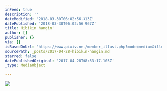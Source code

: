 ```yaml
---
inFeed: true
description: ''
dateModified: '2018-03-30T06:02:56.313Z'
datePublished: '2018-03-30T06:02:56.967Z'
title: Hibikin hangin'
author: []
publisher: {}
via: {}
isBasedOnUrl: 'https://www.pixiv.net/member_illust.php?mode=medium&illust_id=62615490'
sourcePath: _posts/2017-04-28-hibikin-hangin.md
starred: false
datePublishedOriginal: '2017-04-28T08:33:17.103Z'
_type: MediaObject

---
```

![](https://the-grid-user-content.s3-us-west-2.amazonaws.com/b96f13da-43f9-47ce-bd9a-7d9830702663.png)